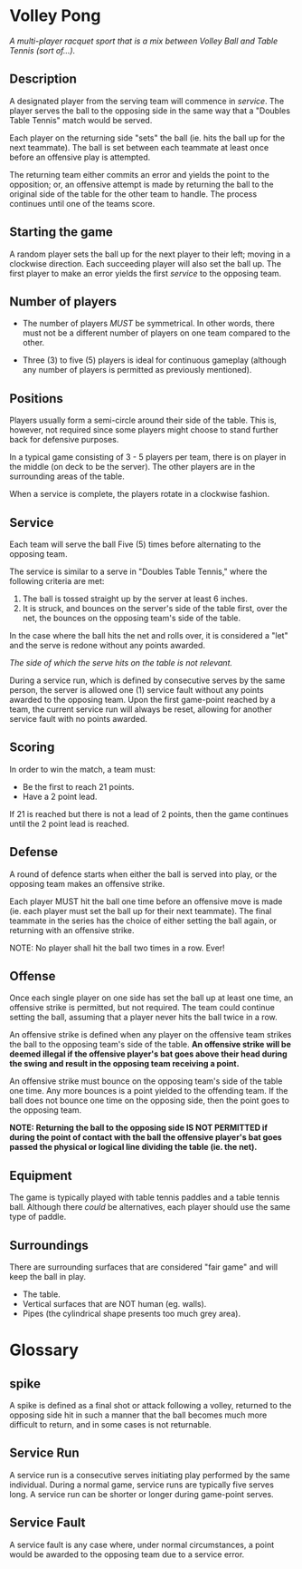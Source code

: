 # Volley Pong

_A multi-player racquet sport that is a mix between Volley Ball and Table Tennis (sort of...)._

## Description

A designated player from the serving team will commence in _service_. The player serves the ball to the opposing side in the same way that a "Doubles Table Tennis" match would be served.

Each player on the returning side "sets" the ball (ie. hits the ball up for the next teammate). The ball is set between each teammate at least once before an offensive play is attempted.

The returning team either commits an error and yields the point to the opposition; or, an offensive attempt is made by returning the ball to the original side of the table for the other team to handle. The process continues until one of the teams score.

## Starting the game

A random player sets the ball up for the next player to their left; moving in a clockwise direction. Each succeeding player will also set the ball up. The first player to make an error yields the first _service_ to the opposing team.

## Number of players

- The number of players _MUST_ be symmetrical. In other words, there must not be a different number of players on one team compared to the other.

- Three (3) to five (5) players is ideal for continuous gameplay (although any number of players is permitted as previously mentioned).

## Positions

Players usually form a semi-circle around their side of the table. This is, however, not required since some players might choose to stand further back for defensive purposes.

In a typical game consisting of 3 - 5 players per team, there is on player in the middle (on deck to be the server). The other players are in the surrounding areas of the table.

When a service is complete, the players rotate in a clockwise fashion.

## Service

Each team will serve the ball Five (5) times before alternating to the opposing team.

The service is similar to a serve in "Doubles Table Tennis," where the following criteria are met:

1. The ball is tossed straight up by the server at least 6 inches.
2. It is struck, and bounces on the server's side of the table first, over the net, the bounces on the opposing team's side of the table.

In the case where the ball hits the net and rolls over, it is considered a "let" and the serve is redone without any points awarded.

_The side of which the serve hits on the table is not relevant._

During a service run, which is defined by consecutive serves by the same person, the server is allowed one (1) service fault without any points awarded to the opposing team. Upon the first game-point reached by a team, the current service run will always be reset, allowing for another service fault with no points awarded.

## Scoring

In order to win the match, a team must:

- Be the first to reach 21 points.
- Have a 2 point lead.

If 21 is reached but there is not a lead of 2 points, then the game continues until the 2 point lead is reached.

## Defense

A round of defence starts when either the ball is served into play, or the opposing team makes an offensive strike.

Each player MUST hit the ball one time before an offensive move is made (ie. each player must set the ball up for their next teammate). The final teammate in the series has the choice of either setting the ball again, or returning with an offensive strike.

NOTE: No player shall hit the ball two times in a row. Ever!

## Offense

Once each single player on one side has set the ball up at least one time, an offensive strike is permitted, but not required. The team could continue setting the ball, assuming that a player never hits the ball twice in a row.

An offensive strike is defined when any player on the offensive team strikes the ball to the opposing team's side of the table. **An offensive strike will be deemed illegal if the offensive player's bat goes above their head during the swing and result in the opposing team receiving a point.**

An offensive strike must bounce on the opposing team's side of the table one time.  Any more bounces is a point yielded to the offending team.  If the ball does not bounce one time on the opposing side, then the point goes to the opposing team.

**NOTE: Returning the ball to the opposing side IS NOT PERMITTED if during the point of contact with the ball the offensive player's bat goes passed the physical or logical line dividing the table (ie. the net).**

## Equipment

The game is typically played with table tennis paddles and a table tennis ball. Although there _could_ be alternatives, each player should use the same type of paddle.

## Surroundings

There are surrounding surfaces that are considered "fair game" and will keep the ball in play.

- The table.
- Vertical surfaces that are NOT human (eg. walls).
- Pipes (the cylindrical shape presents too much grey area).

# Glossary

## spike

A spike is defined as a final shot or attack following a volley, returned to the opposing side hit in such a manner that the ball becomes much more difficult to return, and in some cases is not returnable.

## Service Run

A service run is a consecutive serves initiating play performed by the same individual. During a normal game, service runs are typically five serves long. A service run can be shorter or longer during game-point serves.

## Service Fault

A service fault is any case where, under normal circumstances, a point would be awarded to the opposing team due to a service error. 